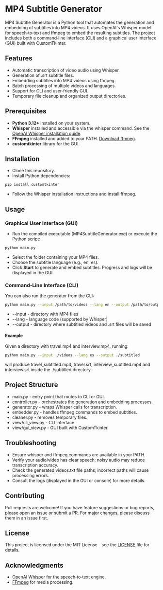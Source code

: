# MP4 Subtitle Generator

MP4 Subtitle Generator is a Python tool that automates the generation and embedding of subtitles into MP4 videos. It uses OpenAI's Whisper model for speech‑to‑text and ffmpeg to embed the resulting subtitles. The project includes both a command‑line interface (CLI) and a graphical user interface (GUI) built with CustomTkinter.

## Features

- Automatic transcription of video audio using Whisper.
- Generation of .srt subtitle files.
- Embedding subtitles into MP4 videos using ffmpeg.
- Batch processing of multiple videos and languages.
- Support for CLI and user‑friendly GUI.
- Temporary file cleanup and organized output directories.

## Prerequisites

- **Python 3.12+** installed on your system.
- **Whisper** installed and accessible via the whisper command. See the [OpenAI Whisper installation guide](https://github.com/openai/whisper).
- **FFmpeg** installed and added to your PATH. [Download ffmpeg](https://ffmpeg.org/download.html).
- **customtkinter** library for the GUI.

## Installation

- Clone this repository.
- Install Python dependencies:

```bash
pip install customtkinter
```

- Follow the Whisper installation instructions and install ffmpeg.

## Usage

### Graphical User Interface (GUI)

- Run the compiled executable (MP4SubtitleGenerator.exe) or execute the Python script:

```bash 
python main.py
```

- Select the folder containing your MP4 files.
- Choose the subtitle language (e.g., en, es).
- Click **Start** to generate and embed subtitles. Progress and logs will be displayed in the GUI.

### Command‑Line Interface (CLI)

You can also run the generator from the CLI:

```bash
python main.py --input /path/to/videos --lang en --output /path/to/output
```

- \--input - directory with MP4 files
- \--lang - language code (supported by Whisper)
- \--output - directory where subtitled videos and .srt files will be saved

#### Example

Given a directory with travel.mp4 and interview.mp4, running:

```bash
python main.py --input ./videos --lang es --output ./subtitled
```

will produce travel_subtitled.mp4, travel.srt, interview_subtitled.mp4 and interview.srt inside the ./subtitled directory.

## Project Structure

- main.py - entry point that routes to CLI or GUI.
- controller.py - orchestrates the generation and embedding processes.
- generator.py - wraps Whisper calls for transcription.
- embedder.py - handles ffmpeg commands to embed subtitles.
- cleaner.py - removes temporary files.
- view/cli_view.py - CLI interface.
- view/gui_view.py - GUI built with CustomTkinter.

## Troubleshooting

- Ensure whisper and ffmpeg commands are available in your PATH.
- Verify your audio/video has clear speech; noisy audio may reduce transcription accuracy.
- Check the generated videos.txt file paths; incorrect paths will cause processing errors.
- Consult the logs (displayed in the GUI or console) for more details.

## Contributing

Pull requests are welcome! If you have feature suggestions or bug reports, please open an issue or submit a PR. For major changes, please discuss them in an issue first.

## License

This project is licensed under the MIT License - see the [LICENSE](LICENSE) file for details.

## Acknowledgments

- [OpenAI Whisper](https://github.com/openai/whisper) for the speech‑to‑text engine.
- [FFmpeg](https://ffmpeg.org/) for media processing.
